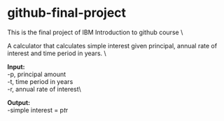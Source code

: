 # github-final-project
This is the final project of IBM Introduction to github course \

A calculator that calculates simple interest given principal, annual rate of interest and time period in years. \

**Input:**\
-p, principal amount\
-t, time period in years\
-r, annual rate of interest\

**Output:**\
-simple interest = p*t*r 
